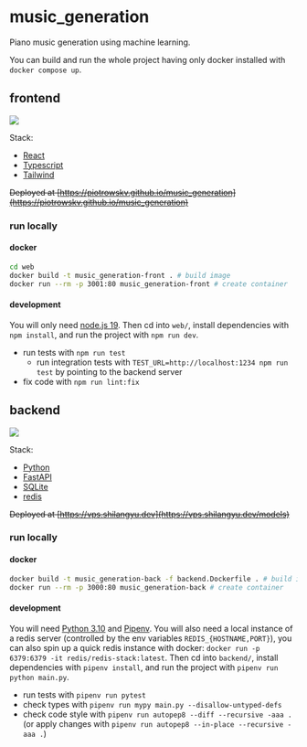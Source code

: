 # music_generation

Piano music generation using machine learning.

You can build and run the whole project having only docker installed with `docker compose up`.

## frontend

[![](https://github.com/piotrowskv/music_generation/workflows/web-ci/badge.svg)](https://github.com/piotrowskv/music_generation/actions)

Stack:

- [React](https://reactjs.org)
- [Typescript](https://www.typescriptlang.org)
- [Tailwind](https://tailwindcss.com)

~~Deployed at [https://piotrowskv.github.io/music_generation](https://piotrowskv.github.io/music_generation)~~

### run locally

#### docker

```sh
cd web
docker build -t music_generation-front . # build image
docker run --rm -p 3001:80 music_generation-front # create container
```

#### development

You will only need [node.js 19](https://nodejs.org/en/download/current/). Then cd into `web/`, install dependencies with `npm install`, and run the project with `npm run dev`.

- run tests with `npm run test`
  - run integration tests with `TEST_URL=http://localhost:1234 npm run test` by pointing to the backend server
- fix code with `npm run lint:fix`

## backend

[![](https://github.com/piotrowskv/music_generation/workflows/backend-ci/badge.svg)](https://github.com/piotrowskv/music_generation/actions)

Stack:

- [Python](https://www.python.org/)
- [FastAPI](https://fastapi.tiangolo.com/)
- [SQLite](https://www.sqlite.org/index.html)
- [redis](https://redis.io/)

~~Deployed at [https://vps.shilangyu.dev](https://vps.shilangyu.dev/models)~~

### run locally

#### docker

```sh
docker build -t music_generation-back -f backend.Dockerfile . # build image
docker run --rm -p 3000:80 music_generation-back # create container
```

#### development

You will need [Python 3.10](https://nodejs.org/en/download/current/) and [Pipenv](https://pipenv.pypa.io). You will also need a local instance of a redis server (controlled by the env variables `REDIS_{HOSTNAME,PORT}`), you can also spin up a quick redis instance with docker: `docker run -p 6379:6379 -it redis/redis-stack:latest`. Then cd into `backend/`, install dependencies with `pipenv install`, and run the project with `pipenv run python main.py`.

- run tests with `pipenv run pytest`
- check types with `pipenv run mypy main.py --disallow-untyped-defs`
- check code style with `pipenv run autopep8 --diff --recursive -aaa .` (or apply changes with `pipenv run autopep8 --in-place --recursive -aaa .`)
